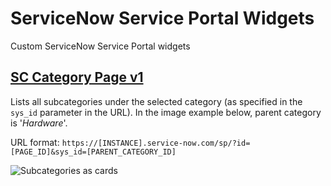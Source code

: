 # ServiceNow Service Portal Widgets
Custom ServiceNow Service Portal widgets

## [SC Category Page v1](/cccd464b2fb311545dcb59ab2799b6b1/update/sp_widget_ad8178f52fce59105dcb59ab2799b6c6.xml)
Lists all subcategories under the selected category (as specified in the `sys_id` parameter in the URL). In the image example below, parent category is '*Hardware*'. 

URL format: `https://[INSTANCE].service-now.com/sp/?id=[PAGE_ID]&sys_id=[PARENT_CATEGORY_ID]`

![Subcategories as cards](https://user-images.githubusercontent.com/39105458/208762016-97e0fb4f-3813-4129-90ba-e1673e3161c8.png)
